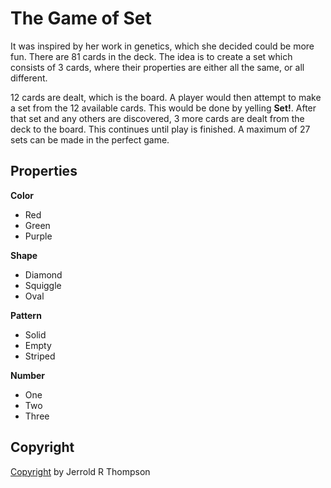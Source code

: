 The Game of Set
==============

It was inspired by her work in genetics, which she decided could be more fun.
There are 81 cards in the deck. The idea is to create a set
which consists of 3 cards, where their properties are either
all the same, or all different.

12 cards are dealt, which is the board. A player would then attempt to make a set
from the 12 available cards. This would be done by yelling **Set!**. After that set
and any others are discovered, 3 more cards are dealt from the deck to the board. This
continues until play is finished. A maximum of 27 sets can be made in the perfect game.



Properties
----------

**Color**

 * Red
 * Green
 * Purple

**Shape**

* Diamond
* Squiggle
* Oval

**Pattern**

* Solid
* Empty
* Striped

**Number**

* One
* Two
* Three


Copyright
---------

[Copyright]( http://jet.mit-license.org/ ) by Jerrold R Thompson
